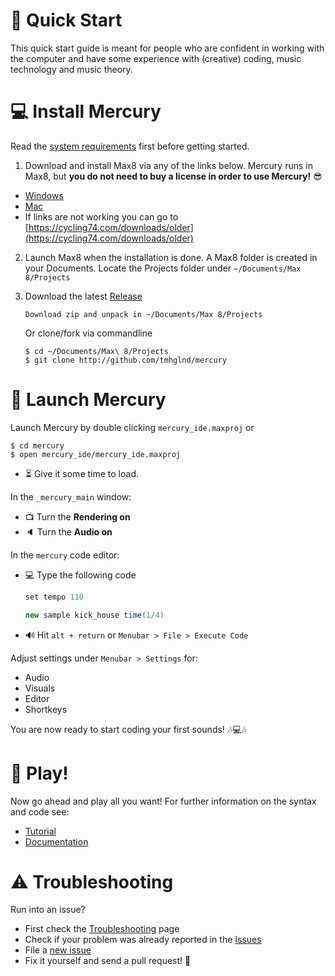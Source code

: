 # 🏃 Quick Start

This quick start guide is meant for people who are confident in working with the computer and have some experience with (creative) coding, music technology and music theory.

# 💻 Install Mercury

Read the [system requirements](./../README.md#-system-requirements) first before getting started.

1. Download and install Max8 via any of the links below. Mercury runs in Max8, but **you do not need to buy a license in order to use Mercury!** 😎

- [Windows](https://akiaj5esl75o5wbdcv2a-maxmspjitter.s3.amazonaws.com/Max808_x64_190808.zip)
- [Mac](https://akiaj5esl75o5wbdcv2a-maxmspjitter.s3.amazonaws.com/Max808_190808.dmg)
- If links are not working you can go to [https://cycling74.com/downloads/older](https://cycling74.com/downloads/older)

2. Launch Max8 when the installation is done. A Max8 folder is created in your Documents. Locate the Projects folder under `~/Documents/Max 8/Projects`

3. Download the latest [Release](https://github.com/tmhglnd/mercury/releases)
	```
	Download zip and unpack in ~/Documents/Max 8/Projects
	```
	Or clone/fork via commandline
	```
	$ cd ~/Documents/Max\ 8/Projects
	$ git clone http://github.com/tmhglnd/mercury
	```

# 🚀 Launch Mercury

Launch Mercury by double clicking `mercury_ide.maxproj` or 

```
$ cd mercury
$ open mercury_ide/mercury_ide.maxproj
```

- ⏳ Give it some time to load.

In the `_mercury_main` window:

- 📺 Turn the **Rendering on**
- 🔈 Turn the **Audio on**

In the `mercury` code editor:

- 💻 Type the following code 

	```java
	set tempo 110

	new sample kick_house time(1/4)
	```

- 🔊 Hit `alt + return` or `Menubar > File > Execute Code`

Adjust settings under `Menubar > Settings` for:
- Audio
- Visuals
- Editor
- Shortkeys

You are now ready to start coding your first sounds! 🎶💻🎶

# 🎲 Play!

Now go ahead and play all you want! For further information on the syntax and code see:

- [Tutorial](./tutorial.md)
- [Documentation](./README.md) 

# ⚠ Troubleshooting

Run into an issue?

- First check the [Troubleshooting]() page
- Check if your problem was already reported in the [Issues](https://github.com/tmhglnd/mercury/issues)
- File a [new issue](https://github.com/tmhglnd/mercury/issues/new)
- Fix it yourself and send a pull request! :pray: